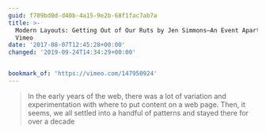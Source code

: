 ```yaml
---
guid: f709bd0d-d40b-4a15-9e2b-68f1fac7ab7a
title: >-
  Modern Layouts: Getting Out of Our Ruts by Jen Simmons—An Event Apart video on
  Vimeo
date: '2017-08-07T12:45:28+00:00'
changed: '2019-09-24T14:34:29+00:00'


bookmark_of: 'https://vimeo.com/147950924'
---
```



<blockquote>In the early years of the web, there was a lot of variation and experimentation with where to put content on a web page. Then, it seems, we all settled into a handful of patterns and stayed there for over a decade</blockquote>
